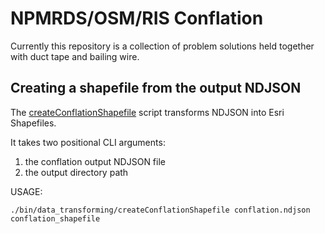# NPMRDS/OSM/RIS Conflation

Currently this repository is a collection of problem solutions held together with duct tape and bailing wire.

## Creating a shapefile from the output NDJSON

The [createConflationShapefile](bin/data_transforming/createConflationShapefile) script transforms NDJSON into Esri Shapefiles.

It takes two positional CLI arguments:

1. the conflation output NDJSON file
2. the output directory path 

USAGE:
```
./bin/data_transforming/createConflationShapefile conflation.ndjson conflation_shapefile
```

